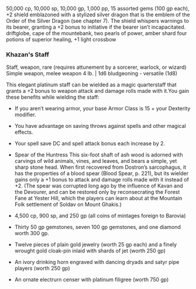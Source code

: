 50,000 cp, 10,000 sp, 10,000 gp, 1,000 pp, 
15 assorted gems (100 gp each),
+2 shield emblazoned with a stylized silver dragon that is the emblem of the Order of the Silver Dragon (see chapter 7). The shield whispers warnings to its bearer, granting a +2 bonus to initiative if the bearer isn’t incapacitated.
driftglobe, 
cape of the mountebank, 
two pearls of power,
amber shard
four potions of superior healing,
 +1 light crossbow 
 
### Khazan's Staff
Staff, weapon, rare (requires attunement by a sorcerer, warlock, or wizard)
Simple weapon, melee weapon
4 lb. | 1d6 bludgeoning - versatile (1d8)

This elegant platinum staff can be wielded as a magic quarterstaff that grants a +2 bonus to weapon attack and damage rolls made with it.You gain these benefits while wielding the staff:
- If you aren’t wearing armor, your base Armor Class is 15 + your Dexterity modifier.
- You have advantage on saving throws against spells and other magical effects.
- Your spell save DC and spell attack bonus each increase by 2.

- Spear of the Huntress
This six-foot shaft of ash wood is adorned with carvings of wild animals, vines, and leaves, and bears a simple, yet sharp stone head. When first recovered from Dostron’s sarcophagus, it has the properties of a blood spear (Blood Spear, p. 221), but its wielder gains only a +1 bonus to attack and damage rolls made with it instead of +2. (The spear was corrupted long ago by the influence of Kavan and the Devourer, and can be restored only by reconsecrating the Forest Fane at Yester Hill, which the players can learn about at the Mountain Folk settlement of Soldav on Mount Ghakis.)

- 4,500 cp, 900 sp, and 250 gp (all coins of mintages foreign to Barovia)
- Thirty 50 gp gemstones, seven 100 gp gemstones, and one diamond worth 300 gp.
- Twelve pieces of plain gold jewelry (worth 25 gp each) and a finely wrought gold cloak-pin inlaid with shards of jet (worth 250 gp)
- An ivory drinking horn engraved with dancing dryads and satyr pipe players (worth 250 gp)
- An ornate electrurn censer with platinum filigree (worth 750 gp)
